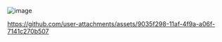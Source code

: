 ![image](https://github.com/Testers7777/Python-calculatrice/assets/97400362/07b91aa5-640e-4e69-a659-79e50fc60f6a)



https://github.com/user-attachments/assets/9035f298-11af-4f9a-a06f-7141c270b507

